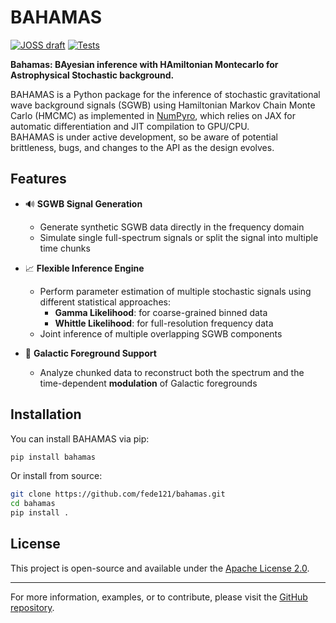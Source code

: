 # BAHAMAS

[![JOSS draft](https://github.com/fede121/bahamas/actions/workflows/paper.yml/badge.svg?branch=main)](https://github.com/fede121/bahamas/actions/workflows/paper.yml) [![Tests](https://github.com/fede121/bahamas/actions/workflows/testing.yml/badge.svg?branch=main)](https://github.com/fede121/bahamas/actions/workflows/testing.yml)

**Bahamas: BAyesian inference with HAmiltonian Montecarlo for Astrophysical Stochastic background.**

BAHAMAS is a Python package for the inference of stochastic gravitational wave background signals (SGWB) using Hamiltonian Markov Chain Monte Carlo (HMCMC) as implemented in [NumPyro](https://num.pyro.ai/en/stable/getting_started.html#what-is-numpyro), which relies on JAX for automatic differentiation and JIT compilation to GPU/CPU.  
BAHAMAS is under active development, so be aware of potential brittleness, bugs, and changes to the API as the design evolves.

## Features

- 🔊 **SGWB Signal Generation**
  - Generate synthetic SGWB data directly in the frequency domain
  - Simulate single full-spectrum signals or split the signal into multiple time chunks

- 📈 **Flexible Inference Engine**
  - Perform parameter estimation of multiple stochastic signals using different statistical approaches:
    - **Gamma Likelihood**: for coarse-grained binned data
    - **Whittle Likelihood**: for full-resolution frequency data
  - Joint inference of multiple overlapping SGWB components

- 🌌 **Galactic Foreground Support**
  - Analyze chunked data to reconstruct both the spectrum and the time-dependent **modulation** of Galactic foregrounds

## Installation

You can install BAHAMAS via pip:

```bash
pip install bahamas
```

Or install from source:

```bash
git clone https://github.com/fede121/bahamas.git
cd bahamas
pip install .
```

## License

This project is open-source and available under the [Apache License 2.0](https://www.apache.org/licenses/LICENSE-2.0).

---

For more information, examples, or to contribute, please visit the [GitHub repository](https://github.com/fede121/bahamas.git).
